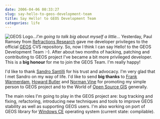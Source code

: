 ```yaml
---
date: 2006-04-06 00:33:27
slug: say-hello-to-geos-development-team
title: Say Hello! to GEOS Development Team
categories: life
---
```


![GEOS Logo](/images/logos/postgis-globe-logo.gif)_...I'm going to talk big about myself a little..._
Yesterday, Paul Ramsey from [Refractions Research](http://www.refractions.net) gave me developer privileges to the official [GEOS](http://geos.refractions.net) CVS repository. So, now I think I can say Hello! to the GEOS Development Team :-). After about two months of hacking, patching and contributing to GEOS project I've became a bit more privileged developer. This is a **big honour** for me to join the GEOS Team. I'm really happy!






I'd like to thank [Sandro Santilli](http://foo.keybit.net/~strk/) for his trust and advocacy. I'm very glad that I met Sandro on my way of life. I'd like to send **big thanks** to [Frank Warmerdam](http://home.gdal.org/~warmerda/), [Howard Butler](http://hobu.biz) and [Norman Vine](http://www.vso.cape.com/~nhv/) for promoting my simple person to GEOS project and to the World of [Open Source GIS](http://opensourcegis.org) generally. 






The main roles I'm going to play in the GEOS project are: bug tracking and fixing, refactoring, introducing new techniques and tools to improve GEOS stability as well as supporting GEOS users. I'm also working on port of GEOS library for [Windows CE](http://en.wikipedia.org/wiki/Windows_CE) operating system (current state: compilable).

